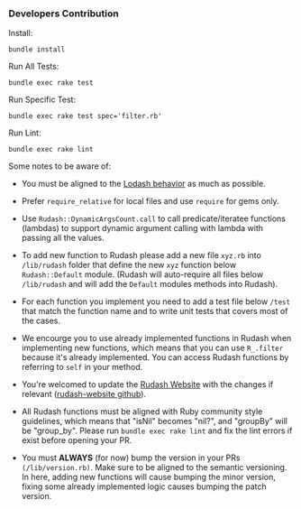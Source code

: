 ### Developers Contribution 
Install:
```
bundle install
```

Run All Tests:
```
bundle exec rake test
```

Run Specific Test:
```
bundle exec rake test spec='filter.rb'
```

Run Lint:
```
bundle exec rake lint
```

Some notes to be aware of:

- You must be aligned to the [Lodash behavior](https://lodash.com/docs/4.17.15) as much as possible.

- Prefer `require_relative` for local files and use `require` for gems only.

- Use `Rudash::DynamicArgsCount.call` to call predicate/iteratee functions (lambdas) to support dynamic argument calling with lambda with passing all the values.

- To add new function to Rudash please add a new file `xyz.rb` into `/lib/rudash` folder that define the new `xyz` function below `Rudash::Default` module. (Rudash will auto-require all files below `/lib/rudash` and will add the `Default` modules methods into Rudash).

- For each function you implement you need to add a test file below `/test` that match the function name and to write unit tests that covers most of the cases.

- We encourge you to use already implemented functions in Rudash when implementing new functions, which means that you can use `R_.filter` because it's already implemented. You can access Rudash functions by referring to `self` in your method.

- You're welcomed to update the [Rudash Website](https://rudash.netlify.com/) with the changes if relevant ([rudash-website github](https://github.com/Attrash-Islam/rudash-website)).

- All Rudash functions must be aligned with Ruby community style guidelines, which means that "isNil" becomes "nil?", and "groupBy" will be "group_by". Please run `bundle exec rake lint` and fix the lint errors if exist before opening your PR.

- You must **ALWAYS** (for now) bump the version in your PRs `(/lib/version.rb)`. Make sure to be aligned to the semantic versioning. In here, adding new functions will cause bumping the minor version, fixing some already implemented logic causes bumping the patch version.
